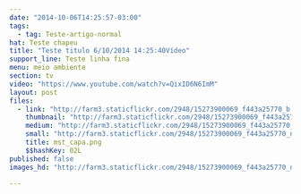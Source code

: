 ```yaml
---
date: "2014-10-06T14:25:57-03:00"
tags:
  - tag: Teste-artigo-normal
hat: Teste chapeu
title: "Teste titulo 6/10/2014 14:25:40Vídeo"
support_line: Teste linha fina
menu: meio ambiente
section: tv
video: "https://www.youtube.com/watch?v=QixID6N6ImM"
layout: post
files:
  - link: "http://farm3.staticflickr.com/2948/15273900069_f443a25770_b.jpg"
    thumbnail: "http://farm3.staticflickr.com/2948/15273900069_f443a25770_t.jpg"
    medium: "http://farm3.staticflickr.com/2948/15273900069_f443a25770_z.jpg"
    small: "http://farm3.staticflickr.com/2948/15273900069_f443a25770_n.jpg"
    title: mst_capa.png
    $$hashKey: 02L
published: false
images_hd: "http://farm3.staticflickr.com/2948/15273900069_f443a25770_n.jpg"

---
```

